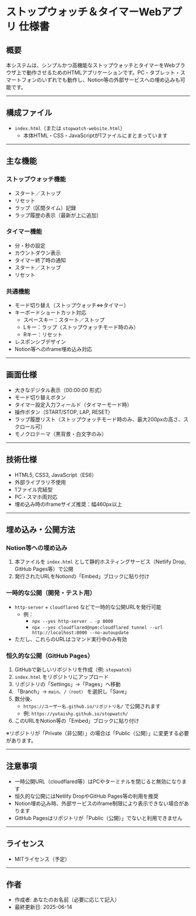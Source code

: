 # ストップウォッチ＆タイマーWebアプリ 仕様書

## 概要

本システムは、シンプルかつ高機能なストップウォッチとタイマーをWebブラウザ上で動作させるためのHTMLアプリケーションです。PC・タブレット・スマートフォンのいずれでも動作し、Notion等の外部サービスへの埋め込みも可能です。

---

## 構成ファイル

- `index.html`（または `stopwatch-website.html`）
  - 本体HTML・CSS・JavaScriptが1ファイルにまとまっています

---

## 主な機能

### ストップウォッチ機能
- スタート／ストップ
- リセット
- ラップ（区間タイム）記録
- ラップ履歴の表示（最新が上に追加）

### タイマー機能
- 分・秒の設定
- カウントダウン表示
- タイマー終了時の通知
- スタート／ストップ
- リセット

### 共通機能
- モード切り替え（ストップウォッチ⇔タイマー）
- キーボードショートカット対応
  - スペースキー：スタート／ストップ
  - Lキー：ラップ（ストップウォッチモード時のみ）
  - Rキー：リセット
- レスポンシブデザイン
- Notion等へのiframe埋め込み対応

---

## 画面仕様

- 大きなデジタル表示（00:00:00 形式）
- モード切り替えボタン
- タイマー設定入力フィールド（タイマーモード時）
- 操作ボタン（START/STOP, LAP, RESET）
- ラップ履歴リスト（ストップウォッチモード時のみ、最大200pxの高さ、スクロール可）
- モノクロテーマ（黒背景・白文字のみ）

---

## 技術仕様

- HTML5, CSS3, JavaScript（ES6）
- 外部ライブラリ不使用
- 1ファイル完結型
- PC・スマホ両対応
- 埋め込み時のiframeサイズ推奨：幅460px以上

---

## 埋め込み・公開方法

### Notion等への埋め込み
1. 本ファイルを `index.html` として静的ホスティングサービス（Netlify Drop, GitHub Pages等）で公開
2. 発行されたURLをNotionの「Embed」ブロックに貼り付け

### 一時的な公開（開発・テスト用）
- `http-server` + `cloudflared` などで一時的な公開URLを発行可能
  - 例：
    - `npx --yes http-server . -p 8000`
    - `npx --yes cloudflared@npm:cloudflared tunnel --url http://localhost:8000 --no-autoupdate`
- ただし、これらのURLはコマンド実行中のみ有効

### 恒久的な公開（GitHub Pages）
1. GitHubで新しいリポジトリを作成（例: `stopwatch`）
2. `index.html` をリポジトリにアップロード
3. リポジトリの「Settings」→「Pages」へ移動
4. 「Branch」→ `main`、`/（root）` を選択し「Save」
5. 数分後、
   - `https://ユーザー名.github.io/リポジトリ名/` で公開されます
   - 例: `https://yutaishy.github.io/stopwatch/`
6. このURLをNotion等の「Embed」ブロックに貼り付け

※リポジトリが「Private（非公開）」の場合は「Public（公開）」に変更する必要があります。

---

## 注意事項

- 一時公開URL（cloudflared等）はPCやターミナルを閉じると無効になります
- 恒久的な公開にはNetlify DropやGitHub Pages等の利用を推奨
- Notion埋め込み時、外部サービスのiframe制限により表示できない場合があります
- GitHub Pagesはリポジトリが「Public（公開）」でないと利用できません

---

## ライセンス

- MITライセンス（予定）

---

## 作者

- 作成者: あなたのお名前（必要に応じて記入）
- 最終更新日: 2025-06-14 